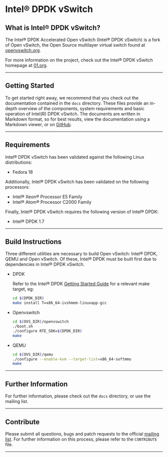 # Intel® DPDK vSwitch

## What is Intel® DPDK vSwitch?

The Intel® DPDK Accelerated Open vSwitch (Intel® DPDK vSwitch) is a fork of Open vSwitch, the Open Source multilayer virtual switch found at [openvswitch.org].

For more information on the project, check out the Intel® DPDK vSwitch homepage at [01.org].

______

## Getting Started

To get started right away, we recommend that you check out the documentation contained in the `docs` directory. These files provide an in-depth overview of the components, system requirements and basic operation of Intel(R) DPDK vSwitch.  The documents are written in Markdown format, so for best results, view the documentation using a Markdown viewer, or on [GitHub].

______

## Requirements

Intel® DPDK vSwitch has been validated against the following Linux distributions:

* Fedora 18

Additionally, Intel® DPDK vSwitch has been validated on the following processors:

* Intel® Xeon® Processor E5 Family
* Intel® Atom® Processor C2000 Family

Finally, Intel® DPDK vSwitch requires the following version of Intel® DPDK:

* Intel® DPDK 1.7

______

## Build Instructions

Three different utilities are necessary to build Open vSwitch: Intel® DPDK, QEMU and Open vSwitch. Of these, Intel® DPDK must be built first due to dependencies in Intel® DPDK vSwitch.

* DPDK

    Refer to the Intel® DPDK [Getting Started Guide] for a relevant make target, eg:

    ```bash
    cd $(DPDK_DIR)
    make install T=x86_64-ivshmem-linuxapp-gcc
    ```

* Openvswitch

    ```bash
    cd $(OVS_DIR)/openvswitch
    ./boot.sh
    ./configure RTE_SDK=$(DPDK_DIR)
    make
    ```

*  QEMU

    ```bash
    cd $(OVS_DIR)/qemu
    ./configure --enable-kvm --target-list=x86_64-softmmu
    make
    ```

______

## Further Information

For further information, please check out the `docs` directory, or use the mailing list.

______

## Contribute

Please submit all questions, bugs and patch requests to the official [mailing list]. For further information on this process, please refer to the ``CONTRIBUTE`` file.

______

[01.org]: https://01.org/packet-processing/intel%C2%AE-ovdk
[openvswitch.org]: http://openvswitch.org
[GitHub]:  https://github.com/01org/dpdk-ovs/tree/master/docs
[mailing list]: https://lists.01.org/mailman/listinfo/dpdk-ovs
[Getting Started Guide]: http://dpdk.org/doc
